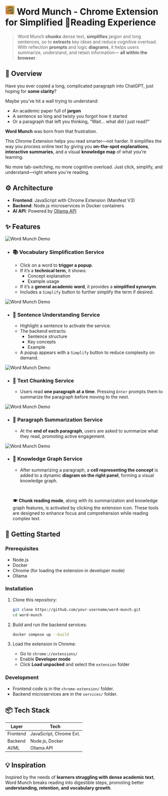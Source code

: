 #  <img src="icon.png" alt="Word Munch Logo" width="30"/> Word Munch - Chrome Extension for Simplified 📘Reading Experience

> Word Munch **chunks** dense text, **simplifies** jargon and long sentences, so to **extracts** key ideas and reduce cognitive overload. With reflection **prompts** and logic **diagrams**, it helps users summarize, understand, and retain information— **all within the browser**.

## 🧩 Overview

Have you ever copied a long, complicated paragraph into ChatGPT, just hoping for **some clarity**?

Maybe you’ve hit a wall trying to understand:
- An academic paper full of **jargon**  
- A sentence so long and twisty you forgot how it started  
- Or a paragraph that left you thinking, “Wait… what did I just read?”

**Word Munch** was born from that frustration.

This Chrome Extension helps you read smarter—not harder. It simplifies the way you process online text by giving you **on-the-spot explanations**, **interactive summaries**, and a visual **knowledge map** of what you’re learning.

No more tab-switching, no more cognitive overload. Just click, simplify, and understand—right where you're reading.

## ⚙️ Architecture

- **Frontend**: JavaScript with Chrome Extension (Manifest V3)  
- **Backend**: Node.js microservices in Docker containers  
- **AI API**: Powered by [Ollama API](https://ollama.com)

## ✨ Features

![Word Munch Demo](path/to/your/demo.gif)

- ### 📚 Vocabulary Simplification Service
  - Click on a word to **trigger a popup**.
  - If it’s a **technical term**, it shows:
    - Concept explanation
    - Example usage
  - If it’s a **general academic word**, it provides a **simplified synonym**.
  - Includes a `Simplify` button to further simplify the term if desired.

![Word Munch Demo](path/to/your/demo.gif)

- ### 🧾 Sentence Understanding Service
  - Highlight a sentence to activate the service.
  - The backend extracts:
    - Sentence structure
    - Key concepts
    - Example
  - A popup appears with a `Simplify` button to reduce complexity on demand.

![Word Munch Demo](path/to/your/demo.gif)

- ### 📄 Text Chunking Service 
  - Users read **one paragraph at a time**. Pressing `Enter` prompts them to summarize the paragraph before moving to the next.

![Word Munch Demo](path/to/your/demo.gif)
- ### 🧠 Paragraph Summarization Service
  - At the **end of each paragraph**, users are asked to summarize what they read, promoting active engagement.

![Word Munch Demo](path/to/your/demo.gif)
- ### 🧠 Knowledge Graph Service
  - After summarizing a paragraph, a **cell representing the concept** is added to a dynamic **diagram on the right panel**, forming a visual knowledge graph.

  &nbsp;&nbsp;
  
   🍽️ **Chunk reading mode**, along with its summarization and knowledge graph features, is activated by clicking the extension icon. These tools are designed to enhance focus and comprehension while reading complex text.

## 🚀 Getting Started

### Prerequisites

- Node.js
- Docker
- Chrome (for loading the extension in developer mode)
- Ollama

### Installation

1. Clone this repository:
   ```bash
   git clone https://github.com/your-username/word-munch.git
   cd word-munch
   ```

2. Build and run the backend services:
   ```bash
   docker compose up --build
   ```

3. Load the extension in Chrome:
   - Go to `chrome://extensions/`
   - Enable **Developer mode**
   - Click **Load unpacked** and select the `extension` folder

### Development

- Frontend code is in the `chrome-extension/` folder.
- Backend microservices are in the `services/` folder.

## 📦 Tech Stack

| Layer         | Tech                     |
|---------------|--------------------------|
| Frontend      | JavaScript, Chrome Ext.  |
| Backend       | Node.js, Docker          |
| AI/ML         | Ollama API               |

## 💡 Inspiration

Inspired by the needs of **learners struggling with dense academic text**, Word Munch breaks reading into digestible steps, promoting better **understanding, retention, and vocabulary growth**.
